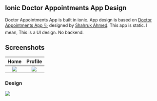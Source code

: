 ## Ionic Doctor Appointments App Design

Doctor Appointments App is built in ionic. App design is based on [Doctor Appointments App 🩺](https://dribbble.com/shots/11935255-Doctor-Appointments-App) designed by [Shahruk Ahmed](https://dribbble.com/shahrukahmed).
This app is static. I mean, This is a UI design. No backend.

## Screenshots
  Home              |   Profile
:-------------------------:|:-------------------------:
![](https://github.com/vagnersabadi/ionic-doctor-appointments-app/blob/main/prints/home-page.png?raw=true)|![](https://github.com/vagnersabadi/ionic-doctor-appointments-app/blob/main/prints/profile.png?raw=true)

### Design
![](https://github.com/vagnersabadi/ionic-doctor-appointments-app/blob/main/prints/7373f6dd76a7a673deeedb8113f3c22b.png?raw=true)
 
 
